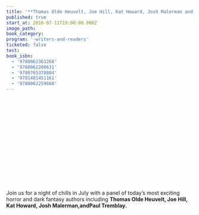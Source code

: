 ```yaml
---
title: '**Thomas Olde Heuvelt, Joe Hill, Kat Howard, Josh Malerman and Paul Tremblay**'
published: true
start_at: 2016-07-11T19:00:00.000Z
image_path:
book_category:
program: '-writers-and-readers'
ticketed: false
test:
book_isbn:
  - '9780062363268'
  - '9780062200631'
  - '9780765378804'
  - '9781481451161'
  - '9780062259660'
---
```



&nbsp;

&nbsp;

&nbsp;

&nbsp;

&nbsp;

&nbsp;

&nbsp;

&nbsp;

Join us for a night of chills in July with a panel of today’s most exciting horror and dark fantasy authors including **Thomas Olde Heuvelt, Joe Hill, Kat Howard, Josh Malerman,**and**Paul Tremblay.**
